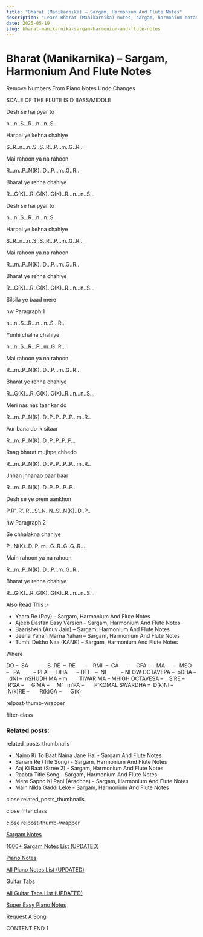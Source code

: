 ```yaml
---
title: "Bharat (Manikarnika) – Sargam, Harmonium And Flute Notes"
description: "Learn Bharat (Manikarnika) notes, sargam, harmonium notations and flute notes. Easy step-by-step tutorial for beginners."
date: 2025-05-19
slug: bharat-manikarnika-sargam-harmonium-and-flute-notes
---
```


# Bharat (Manikarnika) – Sargam, Harmonium And Flute Notes

Remove Numbers From Piano Notes
Undo Changes

SCALE OF THE FLUTE IS D BASS/MIDDLE

Desh se hai pyar to

n…n..S…R…n…n..S..

Harpal ye kehna chahiye

S..R..n…n..S..S..R…P…m..G..R…

Mai rahoon ya na rahoon

R…m..P..N(K)..D…P…m..G..R..

Bharat ye rehna chahiye

R…G(K)…R..G(K)..G(K)..R…n…n..S…

Desh se hai pyar to

n…n..S…R…n…n..S..

Harpal ye kehna chahiye

S..R..n…n..S..S..R…P…m..G..R…

Mai rahoon ya na rahoon

R…m..P..N(K)..D…P…m..G..R..

Bharat ye rehna chahiye

R…G(K)…R..G(K)..G(K)..R…n…n..S…

Silsila ye baad mere

nw Paragraph 1

n…n..S…R…n…n..S…R..

Yunhi chalna chahiye

n…n..S…R…P…m..G..R…

Mai rahoon ya na rahoon

R…m..P..N(K)..D…P…m..G..R..

Bharat ye rehna chahiye

R…G(K)…R..G(K)..G(K)..R…n…n..S…

Meri nas nas taar kar do

R…m..P..N(K)..D..P..P…P..P…m..R..

Aur bana do ik sitaar

R…m..P..N(K)..D..P..P..P..P…

Raag bharat mujhpe chhedo

R…m..P..N(K)..D..P..P…P..P…m..R..

Jhhan jhhanao baar baar

R…m..P..N(K)..D..P..P…P..P…

Desh se ye prem aankhon

P.R’..R’..R’…S’..N..N..S’..N(K)..D..P..

nw Paragraph 2

Se chhalakna chahiye

P…N(K)..D..P..m…G..R..G..G..R…

Main rahoon ya na rahoon

R…m..P..N(K)..D…P…m..G..R..

Bharat ye rehna chahiye

R…G(K)…R..G(K)..G(K)..R…n…n..S…

Also Read This :-

* Yaara Re (Roy) – Sargam, Harmonium And Flute Notes
* Ajeeb Dastan Easy Version – Sargam, Harmonium And Flute Notes
* Baarishein (Anuv Jain) – Sargam, Harmonium And Flute Notes
* Jeena Yahan Marna Yahan – Sargam, Harmonium And Flute Notes
* Tumhi Dekho Naa (KANK) – Sargam, Harmonium And Flute Notes

Where

DO –  SA       –    S  RE  –  RE      –    RMI  –  GA      –    GFA  –   MA      –  MSO  –   PA         – PLA  –  DHA      – DTI    –  NI          – NLOW OCTAVEPA –  pDHA –  dNI –  nSHUDH MA – m        TIWAR MA – MHIGH OCTAVESA –    S’RE –     R’GA –     G’MA –     M’   m’PA –       P’KOMAL SWARDHA –  D(k)NI –       N(k)RE –       R(k)GA –      G(k)

relpost-thumb-wrapper

filter-class

### Related posts:

related_posts_thumbnails

* Naino Ki To Baat Naina Jane Hai - Sargam And Flute Notes
* Sanam Re (Tile Song) - Sargam, Harmonium And Flute Notes
* Aaj Ki Raat (Stree 2) - Sargam, Harmonium And Flute Notes
* Raabta Title Song - Sargam, Harmonium And Flute Notes
* Mere Sapno Ki Rani (Aradhna) - Sargam, Harmonium And Flute Notes
* Main Nikla Gaddi Leke - Sargam, Harmonium And Flute Notes

close related_posts_thumbnails

close filter class

close relpost-thumb-wrapper

[Sargam Notes](https://www.notationsworld.com/sargam-notes.html)

[1000+ Sargam Notes List (UPDATED)](https://www.notationsworld.com/all-songs-list-sargam-notes.html)

[Piano Notes](https://www.notationsworld.com/piano-notes.html)

[All Piano Notes List (UPDATED)](https://www.notationsworld.com/all-songs-list-piano-notes.html)

[Guitar Tabs](https://www.notationsworld.com/guitar-tabs.html)

[All Guitar Tabs List (UPDATED)](https://www.notationsworld.com/all-songs-list-guitar-tabs.html)

[Super Easy Piano Notes](https://studywall.in/)

[Request A Song](https://www.notationsworld.com/request-a-song.html)

CONTENT END 1


